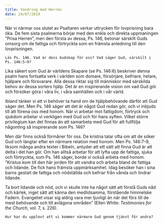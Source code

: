 ```yaml
---
title: Vandring med Herren
date: 24/07/2019
---
```


När vi närmar oss slutet av Psaltaren verkar uttrycken för lovprisning bara öka. De fem sista psalmerna börjar med den enkla och direkta uppmaningen ”Prisa Herren”, men den första av dessa, Ps. 146, betonar särskilt Guds omsorg om de fattiga och förtryckta som en främsta anledning till den lovprisningen.

`Läs Ps. 146. Vad är dess budskap för oss? Vad säger Gud, särskilt i Ps. 146:5–9?`

Lika säkert som Gud är världens Skapare (se Ps. 146:6) beskriver denna psalm hans fortsatta verk i världen som domare, försörjare, befriare, helare, hjälpare och försvarare. Alla dessa riktar sig till människor med särskilda behov av dessa sorters hjälp. Det är en inspirerande vision om vad Gud gör och försöker göra i våra liv, i våra samhällen och i vår värld.

Ibland tänker vi att vi behöver ta hand om de hjälpbehövande därför att Gud säger det. Men Ps. 146 säger att det är något Gud redan gör, och vi inbjuds till att förena oss med honom. När vi arbetar mot fattigdom, förtryck och sjukdom arbetar vi verkligen med Gud och för hans syften. Vilket större privilegium kan det finnas än att samarbeta med Gud för att fullfölja någonting så inspirerande som Ps. 146?

Men där finns också förmåner för oss. De kristna talar ofta om att de söker Gud och längtar efter en närmare relation med honom. Men Ps. 146:7–9, liksom många andra texter i Bibeln, antyder att ett sätt att finna Gud är att delta i det han gör. Om han alltså arbetar för att lyfta upp de fattiga, sjuka och förtryckta, som Ps. 146 säger, borde vi också arbeta med honom. ”Kristus kom till den här jorden för att vandra och arbeta bland de fattiga och lidande. De fick hans främsta uppmärksamhet. Idag besöker han i sina barns gestalt de fattiga och nödställda och befriar från vånda och lindrar lidande.

Ta bort lidande och nöd, och vi skulle inte ha något sätt att förstå Guds nåd och kärlek, inget sätt att känna den medlidsamma, förstående himmelske Fadern. Evangeliet visar sig aldrig vara mer ljuvligt än när det förs till de mest behövande och till avlägsna områden” (Ellen White: _Testimonies for the Church_, vol. 7, s. 226).

`Hur har du upplevt att vi kommer närmare Gud genom tjänst för andra?`